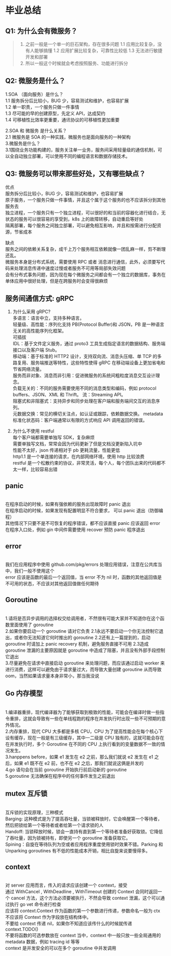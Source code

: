 # 毕业总结



## Q1: 为什么会有微服务？
>1. 之前一般是一个单一的巨石架构，存在很多问题
 1.1 应用比较复杂，没有人能够搞懂
 1.2 应用扩展比较复杂，可靠性比较低
 1.3 无法进行敏捷开发和部署
>2. 所以一般这个时候就会考虑按照服务、功能进行拆分


## Q2: 微服务是什么？

1.SOA （面向服务）是什么？
 <br>1.1 服务拆分后比较小，BUG 少，容易测试和维护，也容易扩展
 <br>1.2 单一职责，一个服务只做一件事情
 <br>1.3 尽可能的早的创建原型，先定义 API，达成契约
 <br>1.4 可移植性比效率更重要，通讯协议的可移植性更加重要

2.SOA 和 微服务 是什么关系？
<br>2.1 微服务是 SOA 的一种实践，微服务也是面向服务的一种架构
<br>3.微服务是什么？
<br>3.1围绕业务功能构建的，服务关注单一业务，服务间采用轻量级的通信机制，可以全自动独立部署，可以使用不同的编程语言和数据存储技术。

## Q3: 微服务可以带来那些好处，又有哪些缺点？
优点
<br>服务拆分后比较小，BUG 少，容易测试和维护，也容易扩展
<br>原子服务，一个服务只做一件事情，并且这个属于这个服务的也不应该拆分到其他服务去
<br>独立进程，一个服务只有一个独立进程，可以很好的和当前的容器化进行结合，无状态的服务可以很容易的享受到，k8s 上的故障转移，自动重启等好处
<br>隔离部署，每个服务之间独立部署，可以避免相互影响，并且和按需进行分配资源，节省成本

缺点
<br>服务之间的依赖关系复杂，成千上万个服务相互依赖就像一团乱麻一样，剪不断理还乱。
<br>微服务本身是分布式系统，需要使用 RPC 或者 消息进行通信，此外，必须要写代码来处理消息传递中速度过慢或者服务不可用等局部失效问题
<br>会有分布式事务问题，因为现在每个微服务之间都会有一个独立的数据库，事务在单体应用中很好处理，但是在跨服务时会变得很麻烦


## 服务间通信方式: gRPC
1. 为什么采用 gRPC?
   <br>多语言：语言中立，支持多种语言。
   <br>轻量级、高性能：序列化支持 PB(Protocol Buffer)和 JSON，PB 是一种语言无关的高性能序列化框架。
   <br>可插拔
   <br>IDL：基于文件定义服务，通过 proto3 工具生成指定语言的数据结构、服务端接口以及客户端 Stub。
   <br>移动端：基于标准的 HTTP2 设计，支持双向流、消息头压缩、单 TCP 的多路复用、服务端推送等特性，这些特性使得 gRPC 在移动端设备上更加省电和节省网络流量。
   <br>服务而非对象、消息而非引用：促进微服务的系统间粗粒度消息交互设计理念。
   <br>负载无关的：不同的服务需要使用不同的消息类型和编码，例如 protocol buffers、JSON、XML 和 Thrift。
流：Streaming API。
   <br>阻塞式和非阻塞式：支持异步和同步处理在客户端和服务端间交互的消息序列。
   <br>元数据交换：常见的横切关注点，如认证或跟踪，依赖数据交换。
metadata
   <br>标准化状态码：客户端通常以有限的方式响应 API 调用返回的错误。<br>
   
2. 为什么不使用 restful
   <br>每个客户端都需要单独写 SDK，复杂麻烦
   <br>需要单独写文档，常常会因为代码更新了但是文档没更新陷入坑中
   <br>性能不太好，json 传递相对于 pb 更耗流量，性能更低
   <br>http1.1 是一个单连接的请求，在内部网络环境，使用 http 比较浪费
   <br>restful 是一个松散约束的协议，非常灵活，每个人，每个团队出来的代码都不太一样，比较容易出错

## panic
<br>在程序启动的时候，如果有强依赖的服务出现故障时 panic 退出
<br>在程序启动的时候，如果发现有配置明显不符合要求， 可以 panic 退出（防御编程）
<br>其他情况下只要不是不可恢复的程序错误，都不应该直接 panic 应该返回 error
<br>在程序入口处，例如 gin 中间件需要使用 recover 预防 panic 程序退出

## error
<br>我们在应用程序中使用 github.com/pkg/errors 处理应用错误，注意在公共库当中，我们一般不使用这个
<br>error 应该是函数的最后一个返回值，当 error 不为 nil 时，函数的其他返回值是不可用的状态，不应该对其他返回值做任何期待

## Goroutine
<br>1.请将是否异步调用的选择权交给调用者，不然很有可能大家并不知道你在这个函数里面使用了 goroutine
<br>2.如果你要启动一个 goroutine 请对它负责
2.1永远不要启动一个你无法控制它退出，或者你无法知道它何时推出的 goroutine
2.2还有上一篇提到的，启动 goroutine 时请加上 panic recovery 机制，避免服务直接不可用
2.3造成 goroutine 泄漏的主要原因就是 goroutine 中造成了阻塞，并且没有外部手段控制它退出
<br>3.尽量避免在请求中直接启动 goroutine 来处理问题，而应该通过启动 worker 来进行消费，这样可以避免由于请求量过大，而导致大量创建 goroutine 从而导致 oom，当然如果请求量本身非常小，那当我没说

## Go 内存模型
<br>1.编译器重排，现代编译器为了能够获取到极致的性能，可能会在编译时做一些指令重排，这就会导致有一些在单线程跑的程序在并发执行时出现一些不可预期的意外情况。
<br>2.内存重排，现代 CPU 大多都是多核 CPU，CPU 为了提高性能会在每个核心下设有缓存，现在一般是有三级缓存，其中一二级是 CPU 独有的，这就可能会存在在并发执行时，多个 Goroutine 在不同的 CPU 上执行看到的变量数据不一致的情况发生。
<br>3.hanppens before，如果 e1 发生在 e2 之前，那么我们就说 e2 发生在 e1 之后，如果 e1 既不在 e2 前，也不在 e2 之后，那我们就说这俩是并发的
<br>4.go 语句会在当前 goroutine 开始执行前启动新的 goroutine
<br>5.goroutine 无法确保在程序中的任何事件发生之前退出

## mutex 互斥锁
<br>互斥锁的实现原理，三种模式
<br>Barging: 这种模式是为了提高吞吐量，当锁被释放时，它会唤醒第一个等待者，然后把锁给第一个等待者或者给第一个请求锁的人
<br>Handoff: 当锁释放时候，锁会一直持有直到第一个等待者准备好获取锁。它降低了吞吐量，因为锁被持有，即使另一个 goroutine 准备获取它。
<br>Spining：自旋在等待队列为空或者应用程序重度使用锁时效果不错。Parking 和 Unparking goroutines 有不低的性能成本开销，相比自旋来说要慢得多。

## context
<br>对 server 应用而言，传入的请求应该创建一个 context，接受
<br>通过 WithCancel , WithDeadline , WithTimeout 创建的 Context 会同时返回一个 cancel 方法，这个方法必须要被执行，不然会导致 context 泄漏，这个可以通过执行 go vet 命令进行检查
<br>应该将 context.Context 作为函数的第一个参数进行传递，参数命名一般为 ctx 不应该将 Context 作为字段放在结构体中。
<br>不要给 context 传递 nil，如果你不知道应该传什么的时候就传递 context.TODO()
<br>不要将函数的可选参数放在 context 当中，context 中一般只放一些全局通用的 metadata 数据，例如 tracing id 等等
<br>context 是并发安全的可以在多个 goroutine 中并发调用
